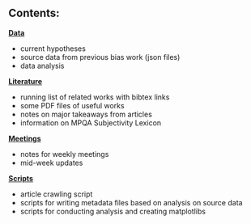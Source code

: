 ## Contents:

**[Data](Data/)**
- current hypotheses
- source data from previous bias work (json files)
- data analysis

**[Literature](Literature/)**
- running list of related works with bibtex links
- some PDF files of useful works
- notes on major takeaways from articles
- information on MPQA Subjectivity Lexicon

**[Meetings](Meetings/)**
- notes for weekly meetings
- mid-week updates

**[Scripts](Scripts/)**
- article crawling script
- scripts for writing metadata files based on analysis on source data
- scripts for conducting analysis and creating matplotlibs
